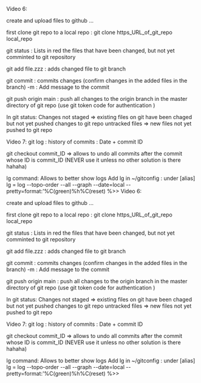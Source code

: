 Video 6:

create and upload files to github ...

first clone git repo to a local repo : 
git clone https_URL_of_git_repo local_repo

git status :  Lists in red the files that have been changed, but not yet comminted to git repository 

git add file.zzz : adds changed file to git branch 

git commit : commits changes (confirm changes in the added files in the branch)
	-m : Add message to the commit

git push origin main : push all changes to the origin branch in the master directory of git repo (use git token code for authentication )


In git status: 
	Changes not staged => existing files on git have been chaged but not yet pushed changes to git repo
	untracked files => new files not yet pushed to git repo


Video 7:
git log : history of commits : Date + commit ID

git checkout commit_ID => allows to undo all commits after the commit whose ID is commit_ID  (NEVER use it unless no other solution is there hahaha)

lg command: 
Allows to better show logs 
Add lg in ~/gitconfig : under [alias]
lg = log --topo-order --all --graph --date=local --pretty=format:'%C(green)%h%C(reset) %>>
Video 6:

create and upload files to github ...

first clone git repo to a local repo : 
git clone https_URL_of_git_repo local_repo

git status :  Lists in red the files that have been changed, but not yet comminted to git repository 

git add file.zzz : adds changed file to git branch 

git commit : commits changes (confirm changes in the added files in the branch)
	-m : Add message to the commit

git push origin main : push all changes to the origin branch in the master directory of git repo (use git token code for authentication )


In git status: 
	Changes not staged => existing files on git have been chaged but not yet pushed changes to git repo
	untracked files => new files not yet pushed to git repo


Video 7:
git log : history of commits : Date + commit ID

git checkout commit_ID => allows to undo all commits after the commit whose ID is commit_ID  (NEVER use it unless no other solution is there hahaha)

lg command: 
Allows to better show logs 
Add lg in ~/gitconfig : under [alias]
lg = log --topo-order --all --graph --date=local --pretty=format:'%C(green)%h%C(reset) %>>

